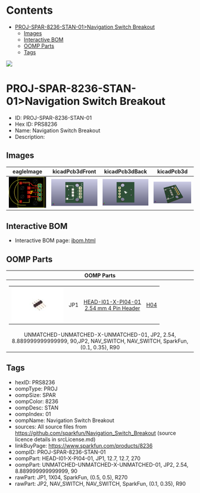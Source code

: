 



Contents
========

* [PROJ-SPAR-8236-STAN-01>Navigation Switch Breakout](#proj-spar-8236-stan-01navigation-switch-breakout)
	* [Images](#images)
	* [Interactive BOM](#interactive-bom)
	* [OOMP Parts](#oomp-parts)
	* [Tags](#tags)
  
![][im]
# PROJ-SPAR-8236-STAN-01>Navigation Switch Breakout

- ID: PROJ-SPAR-8236-STAN-01
- Hex ID: PRS8236
- Name: Navigation Switch Breakout
- Description: 

## Images
  
  

|eagleImage|kicadPcb3dFront|kicadPcb3dBack|kicadPcb3d|
| :---: | :---: | :---: | :---: |
|[![eagleImage](eagleImage_140.png)](eagleImage_600.png)|[![kicadPcb3dFront](kicadPcb3dFront_140.png)](kicadPcb3dFront_600.png)|[![kicadPcb3dBack](kicadPcb3dBack_140.png)](kicadPcb3dBack_600.png)|[![kicadPcb3d](kicadPcb3d_140.png)](kicadPcb3d_600.png)|

## Interactive BOM

- Interactive BOM page: [ibom.html](kicad/bom/ibom.html)

## OOMP Parts
  

|OOMP Parts|
| :---: |
|<table><tr><td>![HEAD-I01-X-PI04-01](https://raw.githubusercontent.com/oomlout/oomlout_OOMP_parts/main/HEAD-I01-X-PI04-01/image_140.jpg)</td><td> JP1</td><td>[HEAD-I01-X-PI04-01<br>2.54 mm 4 Pin Header](https://github.com/oomlout/oomlout_OOMP_parts/tree/main/HEAD-I01-X-PI04-01/)</td><td>[H04](https://github.com/oomlout/oomlout_OOMP_parts/tree/main/HEAD-I01-X-PI04-01/)</td></tr></table>|
|UNMATCHED-UNMATCHED-X-UNMATCHED-01, JP2, 2.54, 8.889999999999999, 90,JP2, NAV_SWITCH, NAV_SWITCH, SparkFun, (0.1, 0.35), R90|

## Tags

- hexID: PRS8236
- oompType: PROJ
- oompSize: SPAR
- oompColor: 8236
- oompDesc: STAN
- oompIndex: 01
- oompName: Navigation Switch Breakout
- sources: All source files from https://github.com/sparkfun/Navigation_Switch_Breakout (source licence details in srcLicense.md)
- linkBuyPage: https://www.sparkfun.com/products/8236
- oompID: PROJ-SPAR-8236-STAN-01
- oompPart: HEAD-I01-X-PI04-01, JP1, 12.7, 12.7, 270
- oompPart: UNMATCHED-UNMATCHED-X-UNMATCHED-01, JP2, 2.54, 8.889999999999999, 90
- rawPart: JP1, 1X04, SparkFun, (0.5, 0.5), R270
- rawPart: JP2, NAV_SWITCH, NAV_SWITCH, SparkFun, (0.1, 0.35), R90



[im]: kicadPcb3d_450.png
